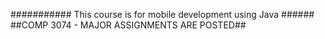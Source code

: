 ########### This course is for mobile development using Java ###### 
##COMP 3074 - MAJOR ASSIGNMENTS ARE POSTED##
